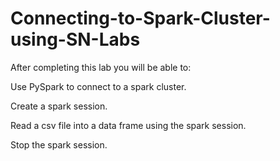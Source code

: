 # Connecting-to-Spark-Cluster-using-SN-Labs

After completing this lab you will be able to:

Use PySpark to connect to a spark cluster.

Create a spark session.

Read a csv file into a data frame using the spark session.

Stop the spark session.
